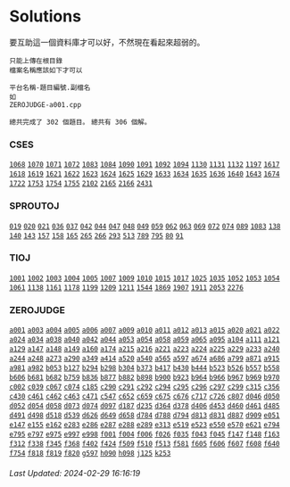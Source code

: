 
# Solutions

要互助這一個資料庫才可以好，不然現在看起來超弱的。
```
只能上傳在根目錄
檔案名稱應該如下才可以

平台名稱-題目編號.副檔名
如
ZEROJUDGE-a001.cpp
```

`總共完成了 302 個題目。`
`總共有 306 個解。`
### CSES
[`1068`](https://github.com/YPHS-CS/Solutions/tree/main/Solutions/CSES/1068) [`1070`](https://github.com/YPHS-CS/Solutions/tree/main/Solutions/CSES/1070) [`1071`](https://github.com/YPHS-CS/Solutions/tree/main/Solutions/CSES/1071) [`1072`](https://github.com/YPHS-CS/Solutions/tree/main/Solutions/CSES/1072) [`1083`](https://github.com/YPHS-CS/Solutions/tree/main/Solutions/CSES/1083) [`1084`](https://github.com/YPHS-CS/Solutions/tree/main/Solutions/CSES/1084) [`1090`](https://github.com/YPHS-CS/Solutions/tree/main/Solutions/CSES/1090) [`1091`](https://github.com/YPHS-CS/Solutions/tree/main/Solutions/CSES/1091) [`1092`](https://github.com/YPHS-CS/Solutions/tree/main/Solutions/CSES/1092) [`1094`](https://github.com/YPHS-CS/Solutions/tree/main/Solutions/CSES/1094) [`1130`](https://github.com/YPHS-CS/Solutions/tree/main/Solutions/CSES/1130) [`1131`](https://github.com/YPHS-CS/Solutions/tree/main/Solutions/CSES/1131) [`1132`](https://github.com/YPHS-CS/Solutions/tree/main/Solutions/CSES/1132) [`1197`](https://github.com/YPHS-CS/Solutions/tree/main/Solutions/CSES/1197) [`1617`](https://github.com/YPHS-CS/Solutions/tree/main/Solutions/CSES/1617) [`1618`](https://github.com/YPHS-CS/Solutions/tree/main/Solutions/CSES/1618) [`1619`](https://github.com/YPHS-CS/Solutions/tree/main/Solutions/CSES/1619) [`1621`](https://github.com/YPHS-CS/Solutions/tree/main/Solutions/CSES/1621) [`1622`](https://github.com/YPHS-CS/Solutions/tree/main/Solutions/CSES/1622) [`1623`](https://github.com/YPHS-CS/Solutions/tree/main/Solutions/CSES/1623) [`1624`](https://github.com/YPHS-CS/Solutions/tree/main/Solutions/CSES/1624) [`1625`](https://github.com/YPHS-CS/Solutions/tree/main/Solutions/CSES/1625) [`1629`](https://github.com/YPHS-CS/Solutions/tree/main/Solutions/CSES/1629) [`1633`](https://github.com/YPHS-CS/Solutions/tree/main/Solutions/CSES/1633) [`1634`](https://github.com/YPHS-CS/Solutions/tree/main/Solutions/CSES/1634) [`1635`](https://github.com/YPHS-CS/Solutions/tree/main/Solutions/CSES/1635) [`1636`](https://github.com/YPHS-CS/Solutions/tree/main/Solutions/CSES/1636) [`1640`](https://github.com/YPHS-CS/Solutions/tree/main/Solutions/CSES/1640) [`1643`](https://github.com/YPHS-CS/Solutions/tree/main/Solutions/CSES/1643) [`1674`](https://github.com/YPHS-CS/Solutions/tree/main/Solutions/CSES/1674) [`1722`](https://github.com/YPHS-CS/Solutions/tree/main/Solutions/CSES/1722) [`1753`](https://github.com/YPHS-CS/Solutions/tree/main/Solutions/CSES/1753) [`1754`](https://github.com/YPHS-CS/Solutions/tree/main/Solutions/CSES/1754) [`1755`](https://github.com/YPHS-CS/Solutions/tree/main/Solutions/CSES/1755) [`2102`](https://github.com/YPHS-CS/Solutions/tree/main/Solutions/CSES/2102) [`2165`](https://github.com/YPHS-CS/Solutions/tree/main/Solutions/CSES/2165) [`2166`](https://github.com/YPHS-CS/Solutions/tree/main/Solutions/CSES/2166) [`2431`](https://github.com/YPHS-CS/Solutions/tree/main/Solutions/CSES/2431) 
### SPROUTOJ
[`019`](https://github.com/YPHS-CS/Solutions/tree/main/Solutions/SPROUTOJ/019) [`020`](https://github.com/YPHS-CS/Solutions/tree/main/Solutions/SPROUTOJ/020) [`021`](https://github.com/YPHS-CS/Solutions/tree/main/Solutions/SPROUTOJ/021) [`036`](https://github.com/YPHS-CS/Solutions/tree/main/Solutions/SPROUTOJ/036) [`037`](https://github.com/YPHS-CS/Solutions/tree/main/Solutions/SPROUTOJ/037) [`042`](https://github.com/YPHS-CS/Solutions/tree/main/Solutions/SPROUTOJ/042) [`044`](https://github.com/YPHS-CS/Solutions/tree/main/Solutions/SPROUTOJ/044) [`047`](https://github.com/YPHS-CS/Solutions/tree/main/Solutions/SPROUTOJ/047) [`048`](https://github.com/YPHS-CS/Solutions/tree/main/Solutions/SPROUTOJ/048) [`049`](https://github.com/YPHS-CS/Solutions/tree/main/Solutions/SPROUTOJ/049) [`059`](https://github.com/YPHS-CS/Solutions/tree/main/Solutions/SPROUTOJ/059) [`062`](https://github.com/YPHS-CS/Solutions/tree/main/Solutions/SPROUTOJ/062) [`063`](https://github.com/YPHS-CS/Solutions/tree/main/Solutions/SPROUTOJ/063) [`069`](https://github.com/YPHS-CS/Solutions/tree/main/Solutions/SPROUTOJ/069) [`072`](https://github.com/YPHS-CS/Solutions/tree/main/Solutions/SPROUTOJ/072) [`074`](https://github.com/YPHS-CS/Solutions/tree/main/Solutions/SPROUTOJ/074) [`089`](https://github.com/YPHS-CS/Solutions/tree/main/Solutions/SPROUTOJ/089) [`1083`](https://github.com/YPHS-CS/Solutions/tree/main/Solutions/SPROUTOJ/1083) [`138`](https://github.com/YPHS-CS/Solutions/tree/main/Solutions/SPROUTOJ/138) [`140`](https://github.com/YPHS-CS/Solutions/tree/main/Solutions/SPROUTOJ/140) [`143`](https://github.com/YPHS-CS/Solutions/tree/main/Solutions/SPROUTOJ/143) [`157`](https://github.com/YPHS-CS/Solutions/tree/main/Solutions/SPROUTOJ/157) [`158`](https://github.com/YPHS-CS/Solutions/tree/main/Solutions/SPROUTOJ/158) [`165`](https://github.com/YPHS-CS/Solutions/tree/main/Solutions/SPROUTOJ/165) [`265`](https://github.com/YPHS-CS/Solutions/tree/main/Solutions/SPROUTOJ/265) [`266`](https://github.com/YPHS-CS/Solutions/tree/main/Solutions/SPROUTOJ/266) [`293`](https://github.com/YPHS-CS/Solutions/tree/main/Solutions/SPROUTOJ/293) [`513`](https://github.com/YPHS-CS/Solutions/tree/main/Solutions/SPROUTOJ/513) [`789`](https://github.com/YPHS-CS/Solutions/tree/main/Solutions/SPROUTOJ/789) [`795`](https://github.com/YPHS-CS/Solutions/tree/main/Solutions/SPROUTOJ/795) [`80`](https://github.com/YPHS-CS/Solutions/tree/main/Solutions/SPROUTOJ/80) [`91`](https://github.com/YPHS-CS/Solutions/tree/main/Solutions/SPROUTOJ/91) 
### TIOJ
[`1001`](https://github.com/YPHS-CS/Solutions/tree/main/Solutions/TIOJ/1001) [`1002`](https://github.com/YPHS-CS/Solutions/tree/main/Solutions/TIOJ/1002) [`1003`](https://github.com/YPHS-CS/Solutions/tree/main/Solutions/TIOJ/1003) [`1004`](https://github.com/YPHS-CS/Solutions/tree/main/Solutions/TIOJ/1004) [`1005`](https://github.com/YPHS-CS/Solutions/tree/main/Solutions/TIOJ/1005) [`1007`](https://github.com/YPHS-CS/Solutions/tree/main/Solutions/TIOJ/1007) [`1009`](https://github.com/YPHS-CS/Solutions/tree/main/Solutions/TIOJ/1009) [`1010`](https://github.com/YPHS-CS/Solutions/tree/main/Solutions/TIOJ/1010) [`1015`](https://github.com/YPHS-CS/Solutions/tree/main/Solutions/TIOJ/1015) [`1017`](https://github.com/YPHS-CS/Solutions/tree/main/Solutions/TIOJ/1017) [`1025`](https://github.com/YPHS-CS/Solutions/tree/main/Solutions/TIOJ/1025) [`1035`](https://github.com/YPHS-CS/Solutions/tree/main/Solutions/TIOJ/1035) [`1052`](https://github.com/YPHS-CS/Solutions/tree/main/Solutions/TIOJ/1052) [`1053`](https://github.com/YPHS-CS/Solutions/tree/main/Solutions/TIOJ/1053) [`1054`](https://github.com/YPHS-CS/Solutions/tree/main/Solutions/TIOJ/1054) [`1061`](https://github.com/YPHS-CS/Solutions/tree/main/Solutions/TIOJ/1061) [`1138`](https://github.com/YPHS-CS/Solutions/tree/main/Solutions/TIOJ/1138) [`1161`](https://github.com/YPHS-CS/Solutions/tree/main/Solutions/TIOJ/1161) [`1178`](https://github.com/YPHS-CS/Solutions/tree/main/Solutions/TIOJ/1178) [`1199`](https://github.com/YPHS-CS/Solutions/tree/main/Solutions/TIOJ/1199) [`1209`](https://github.com/YPHS-CS/Solutions/tree/main/Solutions/TIOJ/1209) [`1211`](https://github.com/YPHS-CS/Solutions/tree/main/Solutions/TIOJ/1211) [`1544`](https://github.com/YPHS-CS/Solutions/tree/main/Solutions/TIOJ/1544) [`1869`](https://github.com/YPHS-CS/Solutions/tree/main/Solutions/TIOJ/1869) [`1907`](https://github.com/YPHS-CS/Solutions/tree/main/Solutions/TIOJ/1907) [`1911`](https://github.com/YPHS-CS/Solutions/tree/main/Solutions/TIOJ/1911) [`2053`](https://github.com/YPHS-CS/Solutions/tree/main/Solutions/TIOJ/2053) [`2276`](https://github.com/YPHS-CS/Solutions/tree/main/Solutions/TIOJ/2276) 
### ZEROJUDGE
[`a001`](https://github.com/YPHS-CS/Solutions/tree/main/Solutions/ZEROJUDGE/a001) [`a003`](https://github.com/YPHS-CS/Solutions/tree/main/Solutions/ZEROJUDGE/a003) [`a004`](https://github.com/YPHS-CS/Solutions/tree/main/Solutions/ZEROJUDGE/a004) [`a005`](https://github.com/YPHS-CS/Solutions/tree/main/Solutions/ZEROJUDGE/a005) [`a006`](https://github.com/YPHS-CS/Solutions/tree/main/Solutions/ZEROJUDGE/a006) [`a007`](https://github.com/YPHS-CS/Solutions/tree/main/Solutions/ZEROJUDGE/a007) [`a009`](https://github.com/YPHS-CS/Solutions/tree/main/Solutions/ZEROJUDGE/a009) [`a010`](https://github.com/YPHS-CS/Solutions/tree/main/Solutions/ZEROJUDGE/a010) [`a011`](https://github.com/YPHS-CS/Solutions/tree/main/Solutions/ZEROJUDGE/a011) [`a012`](https://github.com/YPHS-CS/Solutions/tree/main/Solutions/ZEROJUDGE/a012) [`a013`](https://github.com/YPHS-CS/Solutions/tree/main/Solutions/ZEROJUDGE/a013) [`a015`](https://github.com/YPHS-CS/Solutions/tree/main/Solutions/ZEROJUDGE/a015) [`a020`](https://github.com/YPHS-CS/Solutions/tree/main/Solutions/ZEROJUDGE/a020) [`a021`](https://github.com/YPHS-CS/Solutions/tree/main/Solutions/ZEROJUDGE/a021) [`a022`](https://github.com/YPHS-CS/Solutions/tree/main/Solutions/ZEROJUDGE/a022) [`a024`](https://github.com/YPHS-CS/Solutions/tree/main/Solutions/ZEROJUDGE/a024) [`a034`](https://github.com/YPHS-CS/Solutions/tree/main/Solutions/ZEROJUDGE/a034) [`a038`](https://github.com/YPHS-CS/Solutions/tree/main/Solutions/ZEROJUDGE/a038) [`a040`](https://github.com/YPHS-CS/Solutions/tree/main/Solutions/ZEROJUDGE/a040) [`a042`](https://github.com/YPHS-CS/Solutions/tree/main/Solutions/ZEROJUDGE/a042) [`a044`](https://github.com/YPHS-CS/Solutions/tree/main/Solutions/ZEROJUDGE/a044) [`a053`](https://github.com/YPHS-CS/Solutions/tree/main/Solutions/ZEROJUDGE/a053) [`a054`](https://github.com/YPHS-CS/Solutions/tree/main/Solutions/ZEROJUDGE/a054) [`a058`](https://github.com/YPHS-CS/Solutions/tree/main/Solutions/ZEROJUDGE/a058) [`a059`](https://github.com/YPHS-CS/Solutions/tree/main/Solutions/ZEROJUDGE/a059) [`a065`](https://github.com/YPHS-CS/Solutions/tree/main/Solutions/ZEROJUDGE/a065) [`a095`](https://github.com/YPHS-CS/Solutions/tree/main/Solutions/ZEROJUDGE/a095) [`a104`](https://github.com/YPHS-CS/Solutions/tree/main/Solutions/ZEROJUDGE/a104) [`a111`](https://github.com/YPHS-CS/Solutions/tree/main/Solutions/ZEROJUDGE/a111) [`a121`](https://github.com/YPHS-CS/Solutions/tree/main/Solutions/ZEROJUDGE/a121) [`a129`](https://github.com/YPHS-CS/Solutions/tree/main/Solutions/ZEROJUDGE/a129) [`a147`](https://github.com/YPHS-CS/Solutions/tree/main/Solutions/ZEROJUDGE/a147) [`a148`](https://github.com/YPHS-CS/Solutions/tree/main/Solutions/ZEROJUDGE/a148) [`a149`](https://github.com/YPHS-CS/Solutions/tree/main/Solutions/ZEROJUDGE/a149) [`a160`](https://github.com/YPHS-CS/Solutions/tree/main/Solutions/ZEROJUDGE/a160) [`a174`](https://github.com/YPHS-CS/Solutions/tree/main/Solutions/ZEROJUDGE/a174) [`a215`](https://github.com/YPHS-CS/Solutions/tree/main/Solutions/ZEROJUDGE/a215) [`a216`](https://github.com/YPHS-CS/Solutions/tree/main/Solutions/ZEROJUDGE/a216) [`a221`](https://github.com/YPHS-CS/Solutions/tree/main/Solutions/ZEROJUDGE/a221) [`a223`](https://github.com/YPHS-CS/Solutions/tree/main/Solutions/ZEROJUDGE/a223) [`a224`](https://github.com/YPHS-CS/Solutions/tree/main/Solutions/ZEROJUDGE/a224) [`a225`](https://github.com/YPHS-CS/Solutions/tree/main/Solutions/ZEROJUDGE/a225) [`a229`](https://github.com/YPHS-CS/Solutions/tree/main/Solutions/ZEROJUDGE/a229) [`a233`](https://github.com/YPHS-CS/Solutions/tree/main/Solutions/ZEROJUDGE/a233) [`a240`](https://github.com/YPHS-CS/Solutions/tree/main/Solutions/ZEROJUDGE/a240) [`a244`](https://github.com/YPHS-CS/Solutions/tree/main/Solutions/ZEROJUDGE/a244) [`a248`](https://github.com/YPHS-CS/Solutions/tree/main/Solutions/ZEROJUDGE/a248) [`a273`](https://github.com/YPHS-CS/Solutions/tree/main/Solutions/ZEROJUDGE/a273) [`a290`](https://github.com/YPHS-CS/Solutions/tree/main/Solutions/ZEROJUDGE/a290) [`a349`](https://github.com/YPHS-CS/Solutions/tree/main/Solutions/ZEROJUDGE/a349) [`a414`](https://github.com/YPHS-CS/Solutions/tree/main/Solutions/ZEROJUDGE/a414) [`a520`](https://github.com/YPHS-CS/Solutions/tree/main/Solutions/ZEROJUDGE/a520) [`a540`](https://github.com/YPHS-CS/Solutions/tree/main/Solutions/ZEROJUDGE/a540) [`a565`](https://github.com/YPHS-CS/Solutions/tree/main/Solutions/ZEROJUDGE/a565) [`a597`](https://github.com/YPHS-CS/Solutions/tree/main/Solutions/ZEROJUDGE/a597) [`a674`](https://github.com/YPHS-CS/Solutions/tree/main/Solutions/ZEROJUDGE/a674) [`a686`](https://github.com/YPHS-CS/Solutions/tree/main/Solutions/ZEROJUDGE/a686) [`a799`](https://github.com/YPHS-CS/Solutions/tree/main/Solutions/ZEROJUDGE/a799) [`a871`](https://github.com/YPHS-CS/Solutions/tree/main/Solutions/ZEROJUDGE/a871) [`a915`](https://github.com/YPHS-CS/Solutions/tree/main/Solutions/ZEROJUDGE/a915) [`a981`](https://github.com/YPHS-CS/Solutions/tree/main/Solutions/ZEROJUDGE/a981) [`a982`](https://github.com/YPHS-CS/Solutions/tree/main/Solutions/ZEROJUDGE/a982) [`b053`](https://github.com/YPHS-CS/Solutions/tree/main/Solutions/ZEROJUDGE/b053) [`b127`](https://github.com/YPHS-CS/Solutions/tree/main/Solutions/ZEROJUDGE/b127) [`b294`](https://github.com/YPHS-CS/Solutions/tree/main/Solutions/ZEROJUDGE/b294) [`b298`](https://github.com/YPHS-CS/Solutions/tree/main/Solutions/ZEROJUDGE/b298) [`b304`](https://github.com/YPHS-CS/Solutions/tree/main/Solutions/ZEROJUDGE/b304) [`b373`](https://github.com/YPHS-CS/Solutions/tree/main/Solutions/ZEROJUDGE/b373) [`b417`](https://github.com/YPHS-CS/Solutions/tree/main/Solutions/ZEROJUDGE/b417) [`b430`](https://github.com/YPHS-CS/Solutions/tree/main/Solutions/ZEROJUDGE/b430) [`b444`](https://github.com/YPHS-CS/Solutions/tree/main/Solutions/ZEROJUDGE/b444) [`b523`](https://github.com/YPHS-CS/Solutions/tree/main/Solutions/ZEROJUDGE/b523) [`b526`](https://github.com/YPHS-CS/Solutions/tree/main/Solutions/ZEROJUDGE/b526) [`b557`](https://github.com/YPHS-CS/Solutions/tree/main/Solutions/ZEROJUDGE/b557) [`b558`](https://github.com/YPHS-CS/Solutions/tree/main/Solutions/ZEROJUDGE/b558) [`b606`](https://github.com/YPHS-CS/Solutions/tree/main/Solutions/ZEROJUDGE/b606) [`b681`](https://github.com/YPHS-CS/Solutions/tree/main/Solutions/ZEROJUDGE/b681) [`b682`](https://github.com/YPHS-CS/Solutions/tree/main/Solutions/ZEROJUDGE/b682) [`b759`](https://github.com/YPHS-CS/Solutions/tree/main/Solutions/ZEROJUDGE/b759) [`b836`](https://github.com/YPHS-CS/Solutions/tree/main/Solutions/ZEROJUDGE/b836) [`b877`](https://github.com/YPHS-CS/Solutions/tree/main/Solutions/ZEROJUDGE/b877) [`b882`](https://github.com/YPHS-CS/Solutions/tree/main/Solutions/ZEROJUDGE/b882) [`b898`](https://github.com/YPHS-CS/Solutions/tree/main/Solutions/ZEROJUDGE/b898) [`b900`](https://github.com/YPHS-CS/Solutions/tree/main/Solutions/ZEROJUDGE/b900) [`b923`](https://github.com/YPHS-CS/Solutions/tree/main/Solutions/ZEROJUDGE/b923) [`b964`](https://github.com/YPHS-CS/Solutions/tree/main/Solutions/ZEROJUDGE/b964) [`b966`](https://github.com/YPHS-CS/Solutions/tree/main/Solutions/ZEROJUDGE/b966) [`b967`](https://github.com/YPHS-CS/Solutions/tree/main/Solutions/ZEROJUDGE/b967) [`b969`](https://github.com/YPHS-CS/Solutions/tree/main/Solutions/ZEROJUDGE/b969) [`b970`](https://github.com/YPHS-CS/Solutions/tree/main/Solutions/ZEROJUDGE/b970) [`c002`](https://github.com/YPHS-CS/Solutions/tree/main/Solutions/ZEROJUDGE/c002) [`c039`](https://github.com/YPHS-CS/Solutions/tree/main/Solutions/ZEROJUDGE/c039) [`c067`](https://github.com/YPHS-CS/Solutions/tree/main/Solutions/ZEROJUDGE/c067) [`c074`](https://github.com/YPHS-CS/Solutions/tree/main/Solutions/ZEROJUDGE/c074) [`c185`](https://github.com/YPHS-CS/Solutions/tree/main/Solutions/ZEROJUDGE/c185) [`c290`](https://github.com/YPHS-CS/Solutions/tree/main/Solutions/ZEROJUDGE/c290) [`c291`](https://github.com/YPHS-CS/Solutions/tree/main/Solutions/ZEROJUDGE/c291) [`c292`](https://github.com/YPHS-CS/Solutions/tree/main/Solutions/ZEROJUDGE/c292) [`c294`](https://github.com/YPHS-CS/Solutions/tree/main/Solutions/ZEROJUDGE/c294) [`c295`](https://github.com/YPHS-CS/Solutions/tree/main/Solutions/ZEROJUDGE/c295) [`c296`](https://github.com/YPHS-CS/Solutions/tree/main/Solutions/ZEROJUDGE/c296) [`c297`](https://github.com/YPHS-CS/Solutions/tree/main/Solutions/ZEROJUDGE/c297) [`c299`](https://github.com/YPHS-CS/Solutions/tree/main/Solutions/ZEROJUDGE/c299) [`c315`](https://github.com/YPHS-CS/Solutions/tree/main/Solutions/ZEROJUDGE/c315) [`c356`](https://github.com/YPHS-CS/Solutions/tree/main/Solutions/ZEROJUDGE/c356) [`c430`](https://github.com/YPHS-CS/Solutions/tree/main/Solutions/ZEROJUDGE/c430) [`c461`](https://github.com/YPHS-CS/Solutions/tree/main/Solutions/ZEROJUDGE/c461) [`c462`](https://github.com/YPHS-CS/Solutions/tree/main/Solutions/ZEROJUDGE/c462) [`c463`](https://github.com/YPHS-CS/Solutions/tree/main/Solutions/ZEROJUDGE/c463) [`c471`](https://github.com/YPHS-CS/Solutions/tree/main/Solutions/ZEROJUDGE/c471) [`c547`](https://github.com/YPHS-CS/Solutions/tree/main/Solutions/ZEROJUDGE/c547) [`c652`](https://github.com/YPHS-CS/Solutions/tree/main/Solutions/ZEROJUDGE/c652) [`c659`](https://github.com/YPHS-CS/Solutions/tree/main/Solutions/ZEROJUDGE/c659) [`c675`](https://github.com/YPHS-CS/Solutions/tree/main/Solutions/ZEROJUDGE/c675) [`c676`](https://github.com/YPHS-CS/Solutions/tree/main/Solutions/ZEROJUDGE/c676) [`c717`](https://github.com/YPHS-CS/Solutions/tree/main/Solutions/ZEROJUDGE/c717) [`c726`](https://github.com/YPHS-CS/Solutions/tree/main/Solutions/ZEROJUDGE/c726) [`c807`](https://github.com/YPHS-CS/Solutions/tree/main/Solutions/ZEROJUDGE/c807) [`d046`](https://github.com/YPHS-CS/Solutions/tree/main/Solutions/ZEROJUDGE/d046) [`d050`](https://github.com/YPHS-CS/Solutions/tree/main/Solutions/ZEROJUDGE/d050) [`d052`](https://github.com/YPHS-CS/Solutions/tree/main/Solutions/ZEROJUDGE/d052) [`d054`](https://github.com/YPHS-CS/Solutions/tree/main/Solutions/ZEROJUDGE/d054) [`d058`](https://github.com/YPHS-CS/Solutions/tree/main/Solutions/ZEROJUDGE/d058) [`d073`](https://github.com/YPHS-CS/Solutions/tree/main/Solutions/ZEROJUDGE/d073) [`d074`](https://github.com/YPHS-CS/Solutions/tree/main/Solutions/ZEROJUDGE/d074) [`d097`](https://github.com/YPHS-CS/Solutions/tree/main/Solutions/ZEROJUDGE/d097) [`d187`](https://github.com/YPHS-CS/Solutions/tree/main/Solutions/ZEROJUDGE/d187) [`d235`](https://github.com/YPHS-CS/Solutions/tree/main/Solutions/ZEROJUDGE/d235) [`d364`](https://github.com/YPHS-CS/Solutions/tree/main/Solutions/ZEROJUDGE/d364) [`d378`](https://github.com/YPHS-CS/Solutions/tree/main/Solutions/ZEROJUDGE/d378) [`d406`](https://github.com/YPHS-CS/Solutions/tree/main/Solutions/ZEROJUDGE/d406) [`d453`](https://github.com/YPHS-CS/Solutions/tree/main/Solutions/ZEROJUDGE/d453) [`d460`](https://github.com/YPHS-CS/Solutions/tree/main/Solutions/ZEROJUDGE/d460) [`d461`](https://github.com/YPHS-CS/Solutions/tree/main/Solutions/ZEROJUDGE/d461) [`d485`](https://github.com/YPHS-CS/Solutions/tree/main/Solutions/ZEROJUDGE/d485) [`d491`](https://github.com/YPHS-CS/Solutions/tree/main/Solutions/ZEROJUDGE/d491) [`d498`](https://github.com/YPHS-CS/Solutions/tree/main/Solutions/ZEROJUDGE/d498) [`d518`](https://github.com/YPHS-CS/Solutions/tree/main/Solutions/ZEROJUDGE/d518) [`d539`](https://github.com/YPHS-CS/Solutions/tree/main/Solutions/ZEROJUDGE/d539) [`d626`](https://github.com/YPHS-CS/Solutions/tree/main/Solutions/ZEROJUDGE/d626) [`d649`](https://github.com/YPHS-CS/Solutions/tree/main/Solutions/ZEROJUDGE/d649) [`d658`](https://github.com/YPHS-CS/Solutions/tree/main/Solutions/ZEROJUDGE/d658) [`d784`](https://github.com/YPHS-CS/Solutions/tree/main/Solutions/ZEROJUDGE/d784) [`d788`](https://github.com/YPHS-CS/Solutions/tree/main/Solutions/ZEROJUDGE/d788) [`d794`](https://github.com/YPHS-CS/Solutions/tree/main/Solutions/ZEROJUDGE/d794) [`d813`](https://github.com/YPHS-CS/Solutions/tree/main/Solutions/ZEROJUDGE/d813) [`d831`](https://github.com/YPHS-CS/Solutions/tree/main/Solutions/ZEROJUDGE/d831) [`d887`](https://github.com/YPHS-CS/Solutions/tree/main/Solutions/ZEROJUDGE/d887) [`d909`](https://github.com/YPHS-CS/Solutions/tree/main/Solutions/ZEROJUDGE/d909) [`e051`](https://github.com/YPHS-CS/Solutions/tree/main/Solutions/ZEROJUDGE/e051) [`e147`](https://github.com/YPHS-CS/Solutions/tree/main/Solutions/ZEROJUDGE/e147) [`e155`](https://github.com/YPHS-CS/Solutions/tree/main/Solutions/ZEROJUDGE/e155) [`e162`](https://github.com/YPHS-CS/Solutions/tree/main/Solutions/ZEROJUDGE/e162) [`e283`](https://github.com/YPHS-CS/Solutions/tree/main/Solutions/ZEROJUDGE/e283) [`e286`](https://github.com/YPHS-CS/Solutions/tree/main/Solutions/ZEROJUDGE/e286) [`e287`](https://github.com/YPHS-CS/Solutions/tree/main/Solutions/ZEROJUDGE/e287) [`e288`](https://github.com/YPHS-CS/Solutions/tree/main/Solutions/ZEROJUDGE/e288) [`e289`](https://github.com/YPHS-CS/Solutions/tree/main/Solutions/ZEROJUDGE/e289) [`e313`](https://github.com/YPHS-CS/Solutions/tree/main/Solutions/ZEROJUDGE/e313) [`e519`](https://github.com/YPHS-CS/Solutions/tree/main/Solutions/ZEROJUDGE/e519) [`e523`](https://github.com/YPHS-CS/Solutions/tree/main/Solutions/ZEROJUDGE/e523) [`e550`](https://github.com/YPHS-CS/Solutions/tree/main/Solutions/ZEROJUDGE/e550) [`e570`](https://github.com/YPHS-CS/Solutions/tree/main/Solutions/ZEROJUDGE/e570) [`e621`](https://github.com/YPHS-CS/Solutions/tree/main/Solutions/ZEROJUDGE/e621) [`e794`](https://github.com/YPHS-CS/Solutions/tree/main/Solutions/ZEROJUDGE/e794) [`e795`](https://github.com/YPHS-CS/Solutions/tree/main/Solutions/ZEROJUDGE/e795) [`e797`](https://github.com/YPHS-CS/Solutions/tree/main/Solutions/ZEROJUDGE/e797) [`e975`](https://github.com/YPHS-CS/Solutions/tree/main/Solutions/ZEROJUDGE/e975) [`e997`](https://github.com/YPHS-CS/Solutions/tree/main/Solutions/ZEROJUDGE/e997) [`e998`](https://github.com/YPHS-CS/Solutions/tree/main/Solutions/ZEROJUDGE/e998) [`f001`](https://github.com/YPHS-CS/Solutions/tree/main/Solutions/ZEROJUDGE/f001) [`f004`](https://github.com/YPHS-CS/Solutions/tree/main/Solutions/ZEROJUDGE/f004) [`f006`](https://github.com/YPHS-CS/Solutions/tree/main/Solutions/ZEROJUDGE/f006) [`f026`](https://github.com/YPHS-CS/Solutions/tree/main/Solutions/ZEROJUDGE/f026) [`f035`](https://github.com/YPHS-CS/Solutions/tree/main/Solutions/ZEROJUDGE/f035) [`f043`](https://github.com/YPHS-CS/Solutions/tree/main/Solutions/ZEROJUDGE/f043) [`f045`](https://github.com/YPHS-CS/Solutions/tree/main/Solutions/ZEROJUDGE/f045) [`f147`](https://github.com/YPHS-CS/Solutions/tree/main/Solutions/ZEROJUDGE/f147) [`f148`](https://github.com/YPHS-CS/Solutions/tree/main/Solutions/ZEROJUDGE/f148) [`f163`](https://github.com/YPHS-CS/Solutions/tree/main/Solutions/ZEROJUDGE/f163) [`f312`](https://github.com/YPHS-CS/Solutions/tree/main/Solutions/ZEROJUDGE/f312) [`f338`](https://github.com/YPHS-CS/Solutions/tree/main/Solutions/ZEROJUDGE/f338) [`f345`](https://github.com/YPHS-CS/Solutions/tree/main/Solutions/ZEROJUDGE/f345) [`f368`](https://github.com/YPHS-CS/Solutions/tree/main/Solutions/ZEROJUDGE/f368) [`f402`](https://github.com/YPHS-CS/Solutions/tree/main/Solutions/ZEROJUDGE/f402) [`f424`](https://github.com/YPHS-CS/Solutions/tree/main/Solutions/ZEROJUDGE/f424) [`f509`](https://github.com/YPHS-CS/Solutions/tree/main/Solutions/ZEROJUDGE/f509) [`f510`](https://github.com/YPHS-CS/Solutions/tree/main/Solutions/ZEROJUDGE/f510) [`f513`](https://github.com/YPHS-CS/Solutions/tree/main/Solutions/ZEROJUDGE/f513) [`f581`](https://github.com/YPHS-CS/Solutions/tree/main/Solutions/ZEROJUDGE/f581) [`f605`](https://github.com/YPHS-CS/Solutions/tree/main/Solutions/ZEROJUDGE/f605) [`f606`](https://github.com/YPHS-CS/Solutions/tree/main/Solutions/ZEROJUDGE/f606) [`f607`](https://github.com/YPHS-CS/Solutions/tree/main/Solutions/ZEROJUDGE/f607) [`f608`](https://github.com/YPHS-CS/Solutions/tree/main/Solutions/ZEROJUDGE/f608) [`f640`](https://github.com/YPHS-CS/Solutions/tree/main/Solutions/ZEROJUDGE/f640) [`f754`](https://github.com/YPHS-CS/Solutions/tree/main/Solutions/ZEROJUDGE/f754) [`f818`](https://github.com/YPHS-CS/Solutions/tree/main/Solutions/ZEROJUDGE/f818) [`f819`](https://github.com/YPHS-CS/Solutions/tree/main/Solutions/ZEROJUDGE/f819) [`f820`](https://github.com/YPHS-CS/Solutions/tree/main/Solutions/ZEROJUDGE/f820) [`g597`](https://github.com/YPHS-CS/Solutions/tree/main/Solutions/ZEROJUDGE/g597) [`h090`](https://github.com/YPHS-CS/Solutions/tree/main/Solutions/ZEROJUDGE/h090) [`h098`](https://github.com/YPHS-CS/Solutions/tree/main/Solutions/ZEROJUDGE/h098) [`j125`](https://github.com/YPHS-CS/Solutions/tree/main/Solutions/ZEROJUDGE/j125) [`k253`](https://github.com/YPHS-CS/Solutions/tree/main/Solutions/ZEROJUDGE/k253) 

###### Last Updated: 2024-02-29 16:16:19
